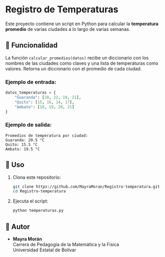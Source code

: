 # Registro de Temperaturas

Este proyecto contiene un script en Python para calcular la **temperatura promedio** de varias ciudades a lo largo de varias semanas.

## 📌 Funcionalidad
La función `calcular_promedios(datos)` recibe un diccionario con los nombres de las ciudades como claves y una lista de temperaturas como valores. Retorna un diccionario con el promedio de cada ciudad.

### Ejemplo de entrada:
```python
datos_temperaturas = {
    "Guaranda": [20, 22, 19, 21],
    "Quito": [15, 16, 14, 17],
    "Ambato": [18, 19, 20, 21]
}
```

### Ejemplo de salida:
```
Promedios de temperatura por ciudad:
Guaranda: 20.5 °C
Quito: 15.5 °C
Ambato: 19.5 °C
```

## 🚀 Uso
1. Clona este repositorio:
   ```bash
   git clone https://github.com/MayraMoran/Registro-temperatura.git
   cd Registro-temperatura
   ```

2. Ejecuta el script:
   ```bash
   python temperaturas.py
   ```

## 📝 Autor
- **Mayra Morán**  
Carrera de Pedagogía de la Matemática y la Física  
Universidad Estatal de Bolívar  

